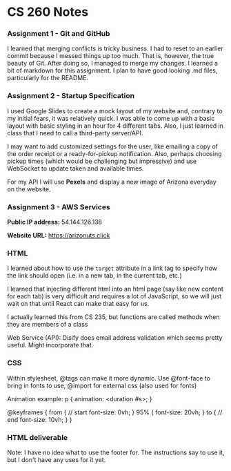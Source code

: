 # CS 260 Notes

### Assignment 1 - Git and GitHub

I learned that merging conflicts is tricky business. I had to reset to an earlier commit because I messed things up too much. That is, however, the true beauty of Git. After doing so, I managed to merge my changes.
I learned a bit of markdown for this assignment. I plan to have good looking .md files, particularly for the README.

### Assignment 2 - Startup Specification

I used Google Slides to create a mock layout of my website and, contrary to my initial fears, it was relatively quick. I was able to come up with a basic layout with basic styling in an hour for 4 different tabs.
Also, I just learned in class that I need to call a third-party server/API.

I may want to add customized settings for the user, like emailing a copy of the order receipt or a ready-for-pickup notification.
Also, perhaps choosing pickup times (which would be challenging but impressive) and use WebSocket to update taken and available times.

For my API I will use **Pexels** and display a new image of Arizona everyday on the website.

### Assignment 3 - AWS Services

**Public IP address:** 54.144.126.138

**Website URL:** https://arizonuts.click

### HTML

I learned about how to use the `target` attribute in a link tag to specify how the link should open (i.e. in a new tab, in the current tab, etc.)

I learned that injecting different html into an html page (say like new content for each tab) is very difficult and requires a lot of JavaScript,
so we will just wait on that until React can make that easy for us.

I actually learned this from CS 235, but functions are called methods when they are members of a class

Web Service (API): Disify does email address validation which seems pretty useful. Might incorporate that.


### CSS

Within stylesheet, @tags can make it more dynamic. Use @font-face to bring in fonts to use, @import for external css (also used for fonts)

Animation example: 
p {
  animation: <name-of-animation> <duration #s>;
}

@keyframes <name-of-animation> {
  from {  // start
    font-size: 0vh;
  }
  95% {
    font-size: 20vh;
  }
  to {  // end
    font-size: 10vh;
  }
}

### HTML deliverable

Note: I have no idea what to use the footer for. The instructions say to use it, but I don't have any uses for it yet.